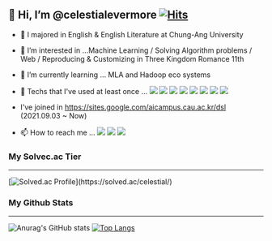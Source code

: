 ## 👋 Hi, I’m @celestialevermore [![Hits](https://hits.seeyoufarm.com/api/count/incr/badge.svg?url=https%3A%2F%2Fgithub.com%2Fcelestialevermore&count_bg=%2379C83D&title_bg=%23555555&icon=&icon_color=%23E7E7E7&title=hits&edge_flat=false)](https://hits.seeyoufarm.com)
- 👋 I majored in English & English Literature at Chung-Ang University
- 👀 I’m interested in ...Machine Learning / Solving Algorithm problems / Web / Reproducing & Customizing in Three Kingdom Romance 11th 
- 🌱 I’m currently learning ... MLA and Hadoop eco systems
- 💞️ Techs that I've used at least once ... <img src="https://img.shields.io/badge/Python-3766AB?style=flat-square&logo=Python&logoColor=white"/></a>
<img src="https://img.shields.io/badge/C-A8B9CC?style=flat-square&logo=C%2B%2B&logoColor=white"/></a>
<img src="https://img.shields.io/badge/C Sharp-239120?style=flat-square&logo=C%2B%2B&logoColor=white"/></a>
<img src="https://img.shields.io/badge/HTML5-E34F26?style=flat-square&logo=C%2B%2B&logoColor=white"/></a>
<img src="https://img.shields.io/badge/CSS3-1572B6?style=flat-square&logo=C%2B%2B&logoColor=white"/></a>
<img src="https://img.shields.io/badge/JavaScript-F7DF1E?style=flat-square&logo=C%2B%2B&logoColor=white"/></a>
<img src="https://img.shields.io/badge/React-61DAFB?style=flat-square&logo=C%2B%2B&logoColor=white"/></a>
<img src="https://img.shields.io/badge/Jupyter-F37626?style=flat-square&logo=C%2B%2B&logoColor=white"/></a>

- I've joined in https://sites.google.com/aicampus.cau.ac.kr/dsl (2021.09.03 ~ Now)
- 📫 How to reach me ... <a href="https://www.instagram.com/celestialxevermore/" target="_blank"><img src="https://img.shields.io/badge/Instagram-E4405F?style=flat-square&logo=Instagram&logoColor=white"/></a> <a href="mailto:key2317@naver.com/" target="_blank"> <img src="https://img.shields.io/badge/Naver-03C75A?style=flat-square&logo=Gmail&logoColor=white"/></a> <a href="mailto:kjr5189@gmail.com/" target="_blank"><img src="https://img.shields.io/badge/Gmail-EA4335?style=flat-square&logo=Gmail&logoColor=white"/></a>
<!---
celestialevermore/celestialevermore is a ✨ special ✨ repository because its `README.md` (this file) appears on your GitHub profile.
You can click the Preview link to take a look at your changes.
--->

<!-- <img src="https://img.shields.io/badge/Python-3766AB?style=flat-square&logo=Python&logoColor=white"/></a>
<img src="https://img.shields.io/badge/C++-00599C?style=flat-square&logo=C%2B%2B&logoColor=white"/></a> -->
### My Solvec.ac Tier



<hr>

[![Solved.ac Profile](http://mazassumnida.wtf/api/pastel/generate_badge?boj=celestial&cache=c")](https://solved.ac/celestial/)

### My Github Stats

<hr>



![Anurag's GitHub stats](https://github-readme-stats.vercel.app/api?username=celestialevermore&show_icons=true&theme=dracula)
[![Top Langs](https://github-readme-stats.vercel.app/api/top-langs/?username=celestialevermore&layout=compact&theme=dracula)](https://github.com/anuraghazra/github-readme-stats)




